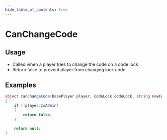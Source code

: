 ```yaml
---
hide_table_of_contents: true
---
```


# CanChangeCode

## Usage

* Called when a player tries to change the code on a code lock
* Return false to prevent player from changing lock code

## Examples

```csharp title="Block code change for non-admin"
object CanChangeCode(BasePlayer player, CodeLock codeLock, string newCode, bool isGuestCode)
{
    if (!player.IsAdmin)
    {
        return false;
    }

    return null;
}
```
